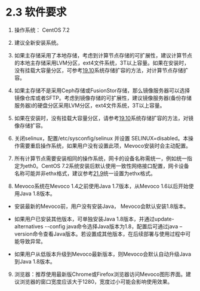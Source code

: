 # 2.3 软件要求

1. 操作系统： CentOS 7.2

2. 建议全新安装系统。

3. 如果主存储采用了本地存储，考虑到计算节点存储的可扩展性，建议计算节点的本地主存储采用LVM分区，ext4文件系统，3T以上容量。如果在安装时，没有挂载大容量分区，可参考[19.10](/other-setting/enlarge-local-storage.md)系统存储扩容的方法，对计算节点存储扩容。

4. 如果主存储不是采用Ceph存储或FusionStor存储，那么镜像服务器可以选择镜像仓库或者SFTP。考虑到镜像存储的可扩展性，建议镜像服务器(备份存储服务器)的硬盘分区采用LVM分区，ext4文件系统，3T以上容量。

5. 如果在安装时，没有挂载大容量分区，请参考[19.10](/other-setting/enlarge-local-storage.md)系统存储扩容的方法，对镜像存储扩容。

6. 关闭selinux，配置/etc/sysconfig/selinux 并设置 SELINUX=disabled。本操作需要重启操作系统，如果用户没有设置此项，Mevoco安装时会主动配置。

7. 所有计算节点需要安装相同的操作系统，网卡的设备名称需统一，例如统一指定为eth0。CentOS 7.2系统安装后默认使用一致性网络接口配置，网卡设备名称可能并非ethx格式，建议参考[21.9](/other-setting/change-network-device.md)统一设置为ethx格式。

8. Mevoco系统在Mevoco 1.4之前使用Java 1.7版本，从Mevoco 1.6以后开始使用Java 1.8版本。

* 安装最新的Mevoco前，用户没有安装Java， Mevoco会默认安装1.8版本。

* 如果用户已安装其他版本，可单独安装Java 1.8版本，并通过update-alternatives --config java命令选择Java版本为1.8，配置后可通过java –version命令查看Java版本。若设置成其他版本，在后续部署与使用过程中可能导致异常。

* 如果用户从低版本升级到Mevoco最新版本，则Mevoco会默认自动升级Java到Java 1.8版本。

9. 浏览器：推荐使用最新版Chrome或Firefox浏览器访问Mevoco图形界面。建议浏览器的窗口宽度应该大于1280，宽度过小可能会影响使用效果。


